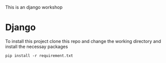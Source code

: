 This is an django workshop

<h1>Django </h1>

To install this project
clone this repo and change the working directory
and install the necessay packages

    pip install -r requirement.txt
